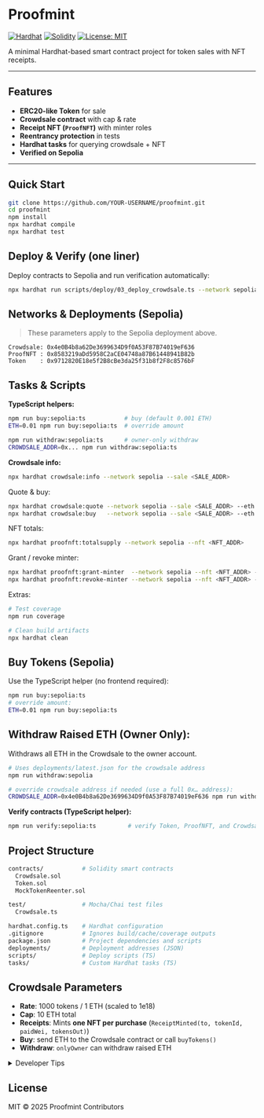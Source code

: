 # Proofmint

[![Hardhat](https://img.shields.io/badge/Built%20with-Hardhat-blue)](https://hardhat.org/)
[![Solidity](https://img.shields.io/badge/Solidity-0.8.x-purple)](https://docs.soliditylang.org/)
[![License: MIT](https://img.shields.io/badge/License-MIT-green.svg)](LICENSE)

A minimal Hardhat-based smart contract project for token sales with NFT receipts.

---

## Features
- **ERC20-like Token** for sale
- **Crowdsale contract** with cap & rate
- **Receipt NFT (`ProofNFT`)** with minter roles
- **Reentrancy protection** in tests
- **Hardhat tasks** for querying crowdsale + NFT
- **Verified on Sepolia**

---

## Quick Start
```bash
git clone https://github.com/YOUR-USERNAME/proofmint.git
cd proofmint
npm install
npx hardhat compile
npx hardhat test
```

## Deploy & Verify (one liner)

Deploy contracts to Sepolia and run verification automatically:
```bash
npx hardhat run scripts/deploy/03_deploy_crowdsale.ts --network sepolia && npm run verify:sepolia:ts
```

## Networks & Deployments (Sepolia)  
 > These parameters apply to the Sepolia deployment above.
```
Crowdsale: 0x4e0B4b8a62De3699634D9f0A53F87B74019eF636
ProofNFT : 0x8583219aDd5958C2aCE04748a87B61448941B82b
Token    : 0x9712820E18e5f2B8cBe3da25f31b8f2F8c8576bF
```

## Tasks & Scripts

**TypeScript helpers:**
```bash
npm run buy:sepolia:ts           # buy (default 0.001 ETH)
ETH=0.01 npm run buy:sepolia:ts  # override amount

npm run withdraw:sepolia:ts      # owner-only withdraw
CROWDSALE_ADDR=0x... npm run withdraw:sepolia:ts
```
**Crowdsale info:**
```bash
npx hardhat crowdsale:info --network sepolia --sale <SALE_ADDR>
```
Quote & buy:
```bash
npx hardhat crowdsale:quote --network sepolia --sale <SALE_ADDR> --eth 0.001
npx hardhat crowdsale:buy   --network sepolia --sale <SALE_ADDR> --eth 0.001
```
NFT totals:
```bash
npx hardhat proofnft:totalsupply --network sepolia --nft <NFT_ADDR>
```
Grant / revoke minter:
```bash
npx hardhat proofnft:grant-minter  --network sepolia --nft <NFT_ADDR> --to   <SALE_ADDR>
npx hardhat proofnft:revoke-minter --network sepolia --nft <NFT_ADDR> --from <OLD_ADDR>
```
Extras:
```bash
# Test coverage
npm run coverage

# Clean build artifacts
npx hardhat clean
```

## Buy Tokens (Sepolia)
Use the TypeScript helper (no frontend required):
```bash
npm run buy:sepolia:ts
# override amount:
ETH=0.01 npm run buy:sepolia:ts
```

## Withdraw Raised ETH (Owner Only):
Withdraws all ETH in the Crowdsale to the owner account.
```bash
# Uses deployments/latest.json for the crowdsale address
npm run withdraw:sepolia

# override crowdsale address if needed (use a full 0x… address):
CROWDSALE_ADDR=0x4e0B4b8a62De3699634D9f0A53F87B74019eF636 npm run withdraw:sepolia:ts
```

**Verify contracts (TypeScript helper):**
```bash
npm run verify:sepolia:ts         # verify Token, ProofNFT, and Crowdsale from deployments/sepolia.json
```

## Project Structure
```bash
contracts/           # Solidity smart contracts
  Crowdsale.sol
  Token.sol
  MockTokenReenter.sol

test/                # Mocha/Chai test files
  Crowdsale.ts

hardhat.config.ts    # Hardhat configuration
.gitignore           # Ignores build/cache/coverage outputs
package.json         # Project dependencies and scripts
deployments/         # Deployment addresses (JSON)
scripts/             # Deploy scripts (TS)
tasks/               # Custom Hardhat tasks (TS)

```

## Crowdsale Parameters
- **Rate**: 1000 tokens / 1 ETH (scaled to 1e18)
- **Cap**: 10 ETH total
- **Receipts**: Mints **one NFT per purchase** (`ReceiptMinted(to, tokenId, paidWei, tokensOut)`)
- **Buy**: send ETH to the Crowdsale contract or call `buyTokens()`
- **Withdraw**: `onlyOwner` can withdraw raised ETH


<details>
<summary>Developer Tips</summary>

- Amount override: `ETH=0.05 npm run buy:sepolia:ts`  
- Address override: `SALE_ADDR=0x... npm run buy:sepolia:ts`  
- Keep `solcover.js` as-is; it’s the expected format for `hardhat-coverage`.
</details>


## License

MIT © 2025 Proofmint Contributors
